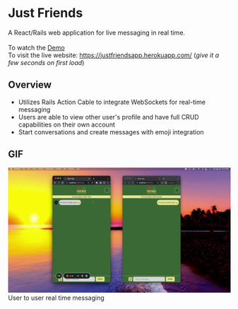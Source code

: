 # Just Friends

A React/Rails web application for live messaging in real time.
<br>
<br>
To watch the <a href="https://www.loom.com/share/6e4d20ad5c4f474da4dc8f24e27e2083"> Demo </a> <br>
To visit the live website: https://justfriendsapp.herokuapp.com/ (*give it a few seconds on first load*) <br>

## Overview

- Utilizes Rails Action Cable to integrate WebSockets for real-time messaging
- Users are able to view other user's profile and have full CRUD capabilities on their own account
- Start conversations and create messages with emoji integration 

## GIF

<img src="client/public/chatgif.gif" width="600">
User to user real time messaging
